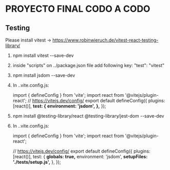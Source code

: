 # PROYECTO FINAL CODO A CODO

## Testing
Please install vitest -> https://www.robinwieruch.de/vitest-react-testing-library/

1. npm install vitest --save-dev
2. inside "scripts" on ../package.json file add following key:
    "test": "vitest"
3. npm install jsdom --save-dev
4. In ..vite.config.js:

    import { defineConfig } from 'vite';
    import react from '@vitejs/plugin-react';
    // https://vitejs.dev/config/
    export default defineConfig({
      plugins: [react()],
      **test: {**
        **environment: 'jsdom',**
      **},**
    });

5. npm install @testing-library/react @testing-library/jest-dom --save-dev

6. In ..vite.config.js:

    import { defineConfig } from 'vite';
    import react from '@vitejs/plugin-react';

    // https://vitejs.dev/config/
    export default defineConfig({
        plugins: [react()],
        test: {
            **globals: true,**
            environment: 'jsdom',
            **setupFiles: './tests/setup.js',**
        },
      });


